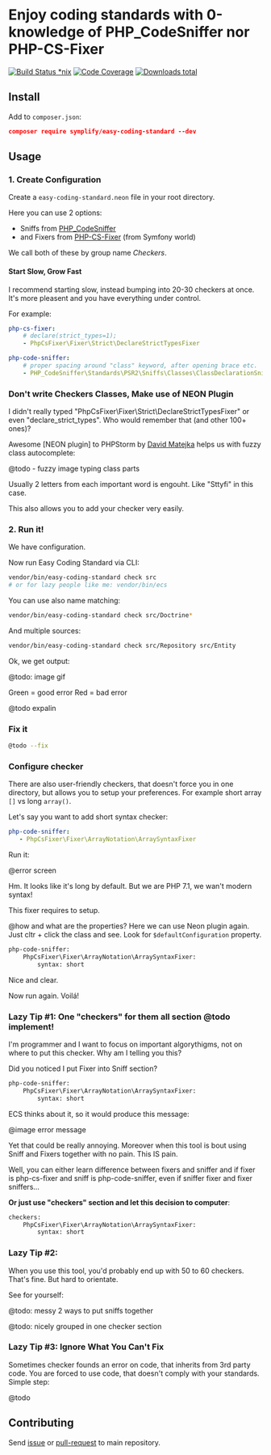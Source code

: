 # Enjoy coding standards with 0-knowledge of PHP_CodeSniffer nor PHP-CS-Fixer

[![Build Status *nix](https://img.shields.io/travis/Symplify/EasyCodingStandard.svg?style=flat-square)](https://travis-ci.org/Symplify/EasyCodingStandard)
[![Code Coverage](https://img.shields.io/scrutinizer/coverage/g/Symplify/EasyCodingStandard.svg?style=flat-square)](https://scrutinizer-ci.com/g/Symplify/EasyCodingStandard)
[![Downloads total](https://img.shields.io/packagist/dt/symplify/easy-coding-standard.svg?style=flat-square)](https://packagist.org/packages/symplify/easy-coding-standard)


## Install

Add to `composer.json`:

```json
composer require symplify/easy-coding-standard --dev
```


## Usage


### 1. Create Configuration

Create a `easy-coding-standard.neon` file in your root directory.

Here you can use 2 options:

- Sniffs from [PHP_CodeSniffer]()
- and Fixers from [PHP-CS-Fixer]() (from Symfony world)

We call both of these by group name *Checkers*.

#### Start Slow, Grow Fast

I recommend starting slow, instead bumping into 20-30 checkers at once. It's more pleasent and you have everything under control.

For example:

```yaml
php-cs-fixer:
    # declare(strict_types=1);
    - PhpCsFixer\Fixer\Strict\DeclareStrictTypesFixer

php-code-sniffer:
    # proper spacing around "class" keyword, after opening brace etc.
    - PHP_CodeSniffer\Standards\PSR2\Sniffs\Classes\ClassDeclarationSniff
```

### Don't write Checkers Classes, Make use of NEON Plugin

I didn't really typed "PhpCsFixer\Fixer\Strict\DeclareStrictTypesFixer" or even "declare_strict_types". Who would remember that (and other 100+ ones)?

Awesome [NEON plugin] to PHPStorm by [David Matejka]() helps us with fuzzy class autocomplete:

@todo - fuzzy image typing class parts


Usually 2 letters from each important word is engouht. Like "Sttyfi" in this case.

This also allows you to add your checker very easily.


### 2. Run it!

We have configuration.

Now run Easy Coding Standard via CLI:

```bash
vendor/bin/easy-coding-standard check src
# or for lazy people like me: vendor/bin/ecs
```

You can use also name matching:

```bash
vendor/bin/easy-coding-standard check src/Doctrine*
```

And multiple sources:

```bash
vendor/bin/easy-coding-standard check src/Repository src/Entity
```


Ok, we get output:

@todo: image gif



Green = good error
Red = bad error


@todo expalin


### Fix it

```bash
@todo --fix
```


### Configure checker

There are also user-friendly checkers, that doesn't force you in one directory, but allows you to setup your preferences. For example short array `[]` vs long `array()`.


Let's say you want to add short syntax checker:

```yaml
php-code-sniffer:
   - PhpCsFixer\Fixer\ArrayNotation\ArraySyntaxFixer
```

Run it:

@error screen

Hm. It looks like it's long by default. But we are PHP 7.1, we wan't modern syntax!

This fixer requires to setup.

@how and what are the properties? Here we can use Neon plugin again. Just cltr + click the class and see. Look for `$defaultConfiguration` property.

```bash
php-code-sniffer:
    PhpCsFixer\Fixer\ArrayNotation\ArraySyntaxFixer:
        syntax: short
```

Nice and clear.

Now run again. Voilá!



### Lazy Tip #1: One "checkers" for them all section @todo implement!

I'm programmer and I want to focus on important algorythigms, not on where to put this checker. Why am I telling you this?

Did you noticed I put Fixer into Sniff section?

```bash
php-code-sniffer:
    PhpCsFixer\Fixer\ArrayNotation\ArraySyntaxFixer:
        syntax: short
```

ECS thinks about it, so it would produce this message:

@image error message

Yet that could be really annoying. Moreover when this tool is bout using Sniff and Fixers together with no pain. This IS pain.

Well, you can either learn difference between fixers and sniffer and if fixer is php-cs-fixer and sniff is php-code-sniffer, even if sniffer fixer and fixer sniffers...


**Or just use "checkers" section and let this decision to computer**:

```html
checkers:
    PhpCsFixer\Fixer\ArrayNotation\ArraySyntaxFixer:
        syntax: short
```


### Lazy Tip #2:

When you use this tool, you'd probably end up with 50 to 60 checkers. That's fine. But hard to orientate.

See for yourself:


@todo: messy 2 ways to put sniffs together


@todo: nicely grouped in one checker section



### Lazy Tip #3: Ignore What You Can't Fix

Sometimes checker founds an error on code, that inherits from 3rd party code. You are forced to use code, that doesn't comply with your standards. Simple step:


@todo



## Contributing

Send [issue](https://github.com/Symplify/Symplify/issues) or [pull-request](https://github.com/Symplify/Symplify/pulls) to main repository.